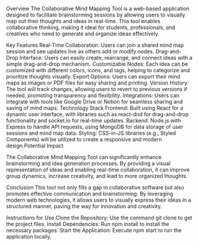 Overview
The Collaborative Mind Mapping Tool is a web-based application designed to facilitate brainstorming sessions by allowing users to visually map out their thoughts and ideas in real-time. This tool enables collaborative thinking, making it ideal for students, professionals, and creatives who need to generate and organize ideas effectively.

Key Features
Real-Time Collaboration: Users can join a shared mind map session and see updates live as others add or modify nodes.
Drag-and-Drop Interface: Users can easily create, rearrange, and connect ideas with a simple drag-and-drop mechanism.
Customizable Nodes: Each idea can be customized with different colors, icons, and tags, helping to categorize and prioritize thoughts visually.
Export Options: Users can export their mind maps as images or PDF files for easy sharing and printing.
Version History: The tool will track changes, allowing users to revert to previous versions if needed, promoting transparency and flexibility.
Integrations: Users can integrate with tools like Google Drive or Notion for seamless sharing and saving of mind maps.
Technology Stack
Frontend: Built using React for a dynamic user interface, with libraries such as react-dnd for drag-and-drop functionality and socket.io for real-time updates.
Backend: Node.js with Express to handle API requests, using MongoDB for data storage of user sessions and mind map data.
Styling: CSS-in-JS libraries (e.g., Styled Components) will be utilized to create a responsive and modern design.Potential Impact

The Collaborative Mind Mapping Tool can significantly enhance brainstorming and idea generation processes. By providing a visual representation of ideas and enabling real-time collaboration, it can improve group dynamics, increase creativity, and lead to more organized thoughts.

Conclusion
This tool not only fills a gap in collaborative software but also promotes effective communication and brainstorming. By leveraging modern web technologies, it allows users to visually express their ideas in a structured manner, paving the way for innovation and creativity.

Instructions for Use
Clone the Repository: Use the command git clone <repository-url> to get the project files.
Install Dependencies: Run npm install to install the necessary packages.
Start the Application: Execute npm start to run the application locally.
